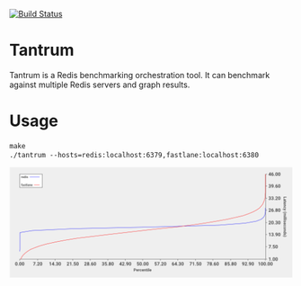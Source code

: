 [![Build Status](https://travis-ci.org/simongui/tantrum.svg?branch=master)](https://travis-ci.org/simongui/tantrum)

# Tantrum
Tantrum is a Redis benchmarking orchestration tool. It can benchmark against multiple Redis servers and graph results.

# Usage
```
make
./tantrum --hosts=redis:localhost:6379,fastlane:localhost:6380
```

<img src="results.png"/>
